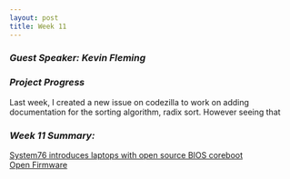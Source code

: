 ```yaml
---
layout: post
title: Week 11
---
```

### **_Guest Speaker: Kevin Fleming_**  
### **_Project Progress_**  
Last week, I created a new issue on codezilla to work on adding documentation for the sorting algorithm, radix sort. However seeing that 
### **_Week 11 Summary:_**  
[System76 introduces laptops with open source BIOS coreboot](https://opensource.com/article/19/11/coreboot-system76-laptops?utm_campaign=intrel)  
[Open Firmware](https://cacm.acm.org/magazines/2019/10/239673-open-source-firmware/fulltext)  
<!--
Write about the visit by Kevin Fleming. What did you learn? Contrast what he had to say about Bloomberg LP's involvement with what Bill Reyner described about FactSet's involvement.  
Our third guest speaker was Kevin Fleming from Bloomberg. He talked about
Continue to chronicle your progress on the issue(s) you are working on.
-->
